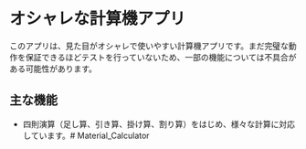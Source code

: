 # オシャレな計算機アプリ

このアプリは、見た目がオシャレで使いやすい計算機アプリです。まだ完璧な動作を保証できるほどテストを行っていないため、一部の機能については不具合がある可能性があります。

## 主な機能

- 四則演算（足し算、引き算、掛け算、割り算）をはじめ、様々な計算に対応しています。# Material_Calculator
